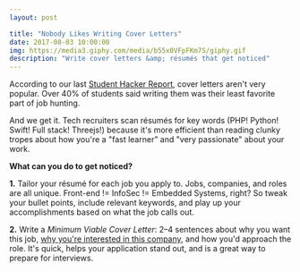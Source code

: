 ```yaml
---
layout: post

title: "Nobody Likes Writing Cover Letters"
date: 2017-08-03 10:00:00
img: https://media3.giphy.com/media/b55x0VFpFKm7S/giphy.gif
description: "Write cover letters &amp; résumés that get noticed"
---
```


According to our last [Student Hacker Report](https://studenthackers.devpost.com/#applying), cover letters aren't very popular. Over 40% of students said writing them was their least favorite part of job hunting.

And we get it. Tech recruiters scan résumés for key words (PHP! Python! Swift! Full stack! Threejs!) because it's more efficient than reading clunky tropes about how you're a "fast learner" and "very passionate" about your work.

**What can you do to get noticed?**

**1.** Tailor your résumé for each job you apply to. Jobs, companies, and roles are all unique. Front-end != InfoSec != Embedded Systems, right? So tweak your bullet points, include relevant keywords, and play up your accomplishments based on what the job calls out.

**2.** Write a _Minimum Viable Cover Letter_: 2–4 sentences about why you want this job, [why you're interested in this company](https://youtu.be/4MjeVbbg8f0?t=1m3s), and how you'd approach the role. It's quick, helps your application stand out, and is a great way to prepare for interviews.